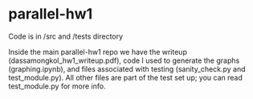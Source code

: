 # parallel-hw1
Code is in /src and /tests directory

Inside the main parallel-hw1 repo we have the writeup (dassamongkol_hw1_writeup.pdf), 
code I used to generate the graphs (graphing.ipynb), and files associated with testing 
(sanity_check.py and test_module.py). All other files are part of the test set up; you 
can read test_module.py for more info.
